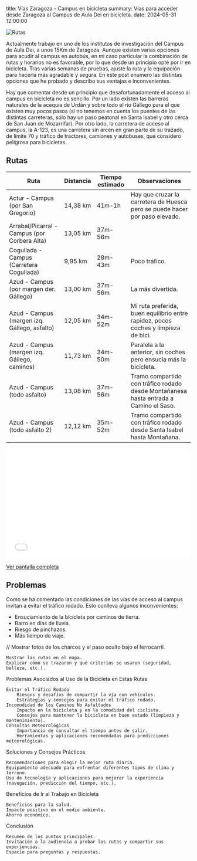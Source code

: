 title: Vías Zaragoza - Campus en bicicleta
summary: Vías para acceder desde Zaragoza al Campus de Aula Dei en bicicleta.
date: 2024-05-31 12:00:00

![Rutas](/images/posts/2024-05-31_campus_aula_dei_en_bici/animated_qrcode.gif)

Actualmente trabajo en uno de los institutos de investigación del Campus de Aula Dei, a unos 15Km de Zaragoza. Aunque existen varias opciones para acudir al campus en autobús, en mi caso particular la combinación de rutas y horarios no es favorable, por lo que desde un principio opté por ir en bicicleta. Tras varias semanas de pruebas, ajusté la ruta y la equipación para hacerla más agradable y segura. En este post enumero las distintas opciones que he probado y describo sus ventajas e inconvenientes.

Hay que comentar desde un principio que desafortunadamente el acceso al campus en bicicleta no es sencillo. Por un lado existen las barreras naturales de la acequia de Urdán y sobre todo el río Gállego para el que existen muy pocos pasos (si no tenemos en cuenta los puentes de las distintas carreteras, sólo hay un paso peatonal en Santa Isabel y otro cerca de San Juan de Mozarrifar). Por otro lado, la carretera de acceso al campus, la A-123, es una carretera sin arcén en gran parte de su trazado, de límite 70 y tráfico de tractores, camiones y autobuses, que considero peligrosa para bicicletas.

## Rutas

| Ruta | Distancia | Tiempo estimado | Observaciones |
|------|-----------|-----------------|---------------|
|Actur - Campus (por San Gregorio)|14,38 km|41m-1h|Hay que cruzar la carretera de Huesca pero se puede hacer por paso elevado.|
|Arrabal/Picarral - Campus (por Corbera Alta)|13,05 km|37m-56m| |
|Cogullada - Campus (Carretera Cogullada)|9,95 km|28m-43m|Poco tráfico.|
|Azud - Campus (por margen der. Gállego)|13,00 km|37m-56m|La más divertida.|
|Azud - Campus (margen izq. Gállego, asfalto)|12,05 km|34m-52m|Mi ruta preferida, buen equilibrio entre rapidez, pocos coches y limpieza de bici.|
|Azud - Campus (margen izq. Gállego, caminos)|11,73 km|34m-50m|Paralela a la anterior, sin coches pero ensucia más la bicicleta.|
|Azud - Campus (todo asfalto)|13,08 km|37m-56m|Tramo compartido con tráfico rodado desde Montañanesa hasta entrada a Camino el Saso.|
|Azud - Campus (todo asfalto 2)|12,12 km|35m-52m|Tramo compartido con tráfico rodado desde Santa Isabel hasta Montañana.|

<iframe width="100%" height="300px" frameborder="0" allowfullscreen allow="geolocation" src="//umap.openstreetmap.fr/es/map/vias-zaragoza-campus-en-bicicleta_1071113?scaleControl=false&miniMap=false&scrollWheelZoom=false&zoomControl=true&editMode=disabled&moreControl=true&searchControl=null&tilelayersControl=null&embedControl=null&datalayersControl=true&onLoadPanel=none&captionBar=false&captionMenus=true"></iframe><p><a href="//umap.openstreetmap.fr/es/map/vias-zaragoza-campus-en-bicicleta_1071113?scaleControl=false&miniMap=false&scrollWheelZoom=true&zoomControl=true&editMode=disabled&moreControl=true&searchControl=null&tilelayersControl=null&embedControl=null&datalayersControl=true&onLoadPanel=none&captionBar=false&captionMenus=true">Ver pantalla completa</a></p>

## Problemas

Como se ha comentado las condiciones de las vías de acceso al campus invitan a evitar el tráfico rodado. Esto conlleva algunos inconvenientes:

* Ensuciamiento de la bicicleta por caminos de tierra.
* Barro en días de lluvia.
* Riesgo de pinchazos.
* Más tiempo de viaje.

// Mostrar fotos de los charcos y el paso oculto bajo el ferrocarril.

    Mostrar las rutas en el mapa.
    Explicar cómo se trazaron y qué criterios se usaron (seguridad, belleza, etc.).

Problemas Asociados al Uso de la Bicicleta en Estas Rutas

    Evitar el Tráfico Rodado
        Riesgos y desafíos de compartir la vía con vehículos.
        Estrategias y consejos para evitar el tráfico rodado.
    Incomodidad de los Caminos No Asfaltados
        Impacto en la bicicleta y en la comodidad del ciclista.
        Consejos para mantener la bicicleta en buen estado (limpieza y mantenimiento).
    Consultas Meteorológicas
        Importancia de consultar el tiempo antes de salir.
        Herramientas y aplicaciones recomendadas para predicciones meteorológicas.

Soluciones y Consejos Prácticos

    Recomendaciones para elegir la mejor ruta diaria.
    Equipamiento adecuado para enfrentar diferentes tipos de clima y terreno.
    Uso de tecnología y aplicaciones para mejorar la experiencia (navegación, predicción del tiempo, etc.).

Beneficios de Ir al Trabajo en Bicicleta

    Beneficios para la salud.
    Impacto positivo en el medio ambiente.
    Ahorro económico.

Conclusión

    Resumen de los puntos principales.
    Invitación a la audiencia a probar las rutas y compartir sus experiencias.
    Espacio para preguntas y respuestas.